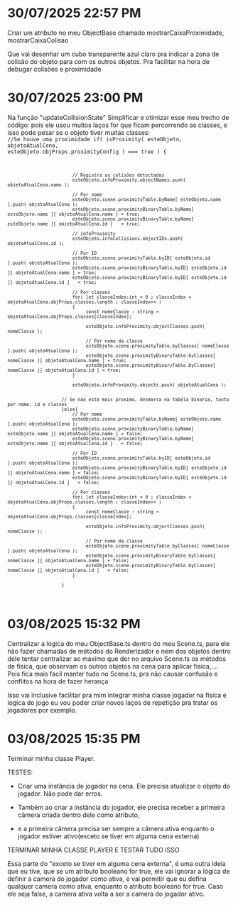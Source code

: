 # 30/07/2025 22:57 PM
Criar um atributo no meu ObjectBase chamado mostrarCaixaProximidade, mostrarCaixaColisao

Que vai desenhar um cubo transparente azul claro pra indicar a zona de colisão do objeto para com os outros objetos. Pra facilitar na hora de debugar colisões e proximidade

# 30/07/2025 23:00 PM
Na função "updateCollisionState" Simplificar e otimizar esse meu trecho de código: pois ele usou muitos laços for que ficam percorrendo as classes, e isso pode pesar se o objeto tiver muitas classes:
<code>
                        //Se houve uma proximidade
                        if( isProximity( esteObjeto, objetoAtualCena, esteObjeto.objProps.proximityConfig ) === true )
                        {
    
                            // Registra as colisões detectadas
                            esteObjeto.infoProximity.objectNames.push( objetoAtualCena.name );

                            // Por nome
                            esteObjeto.scene.proximityTable.byName[ esteObjeto.name ].push( objetoAtualCena );
                            esteObjeto.scene.proximityBinaryTable.byName[ esteObjeto.name ][ objetoAtualCena.name ] = true;
                            esteObjeto.scene.proximityBinaryTable.byName[ esteObjeto.name ][ objetoAtualCena.id ]   = true;

                            // infoProximity
                            esteObjeto.infoCollisions.objectIDs.push( objetoAtualCena.id );

                            // Por ID
                            esteObjeto.scene.proximityTable.byID[ esteObjeto.id ].push( objetoAtualCena );
                            esteObjeto.scene.proximityBinaryTable.byID[ esteObjeto.id ][ objetoAtualCena.name ] = true;
                            esteObjeto.scene.proximityBinaryTable.byID[ esteObjeto.id ][ objetoAtualCena.id ]   = true; 
                            
                            // Por classes
                            for( let classeIndex:int = 0 ; classeIndex < objetoAtualCena.objProps.classes.length ; classeIndex++ )
                            {
                                 const nomeClasse : string = objetoAtualCena.objProps.classes[classeIndex];
                                 
                                 esteObjeto.infoProximity.objectClasses.push( nomeClasse );
    
                                 // Por nome da classe
                                 esteObjeto.scene.proximityTable.byClasses[ nomeClasse ].push( objetoAtualCena );
                                 esteObjeto.scene.proximityBinaryTable.byClasses[ nomeClasse ][ objetoAtualCena.name ] = true;
                                 esteObjeto.scene.proximityBinaryTable.byClasses[ nomeClasse ][ objetoAtualCena.id ] = true;
                            }
                            
                            esteObjeto.infoProximity.objects.push( objetoAtualCena );


                        // Se não está mais proximo, desmarca na tabela binaria, tanto por nome, id e classes
                        }else{
                            // Por nome
                            esteObjeto.scene.proximityTable.byName[ esteObjeto.name ].push( objetoAtualCena );
                            esteObjeto.scene.proximityBinaryTable.byName[ esteObjeto.name ][ objetoAtualCena.name ] = false;
                            esteObjeto.scene.proximityBinaryTable.byName[ esteObjeto.name ][ objetoAtualCena.id ]   = false;

                            // Por ID
                            esteObjeto.scene.proximityTable.byID[ esteObjeto.id ].push( objetoAtualCena );
                            esteObjeto.scene.proximityBinaryTable.byID[ esteObjeto.id ][ objetoAtualCena.name ] = false;
                            esteObjeto.scene.proximityBinaryTable.byID[ esteObjeto.id ][ objetoAtualCena.id ]   = false; 

                            // Por classes
                            for( let classeIndex:int = 0 ; classeIndex < objetoAtualCena.objProps.classes.length ; classeIndex++ )
                            {
                                 const nomeClasse : string = objetoAtualCena.objProps.classes[classeIndex];
                                 
                                 esteObjeto.infoProximity.objectClasses.push( nomeClasse );
    
                                 // Por nome da classe
                                 esteObjeto.scene.proximityTable.byClasses[ nomeClasse ].push( objetoAtualCena );
                                 esteObjeto.scene.proximityBinaryTable.byClasses[ nomeClasse ][ objetoAtualCena.name ] = false;
                                 esteObjeto.scene.proximityBinaryTable.byClasses[ nomeClasse ][ objetoAtualCena.id ]   = false;
                            }

                        }
</code>

# 03/08/2025 15:32 PM
Centralizar a lógica do meu ObjectBase.ts dentro do meu Scene.ts, para ele não fazer chamadas de métodos do Renderizador e nem dos objetos dentro dele
tentar centralizar ao maximo que der no arquivo Scene.ts os métodos de fisica, que observam os outros objetos na cena para aplicar fisica,.... 
Pois fica mais facil manter tudo no Scene.ts, pra não causar confusão e conflitos na hora de fazer herança

Isso vai inclusive facilitar pra mim integrar minha classe jogador na fisica e logica do jogo
eu vou poder criar novos laços de repetição pra tratar os jogadores por exemplo. 

# 03/08/2025 15:35 PM
Terminar minha classe Player.

TESTES:
 - Criar uma instância de jogador na cena.
   Ele precisa atualizar o objeto do jogador. Não pode dar erros.

 - Também ao criar a instância do jogador, ele precisa receber a primeira câmera criada dentro dele como atributo, 

 - e a primeira câmera precisa ser sempre a câmera ativa enquanto o jogador estiver ativo(exceto se tiver em alguma cena externa)

TERMINAR MINHA CLASSE PLAYER E TESTAR TUDO ISSO

Essa parte do "exceto se tiver em alguma cena externa", é uma outra ideia que eu tive, que se um atributo booleano for true, ele vai ignorar a lógica de definir a camera do jogador como ativa, e vai permitir que eu defina qualquer camera como ativa, enquanto o atributo booleano for true. 
Caso ele seja false, a camera ativa volta a ser a camera do jogador ativo.


